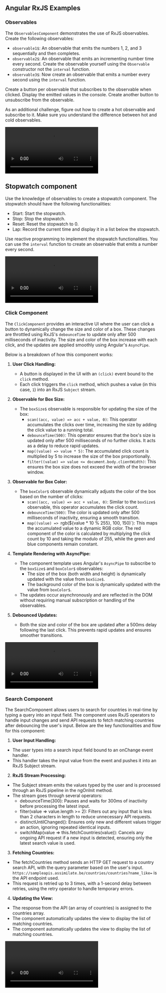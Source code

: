 ## Angular RxJS Examples

### Observables

The `ObservablesComponent` demonstrates the use of RxJS observables. Create the following observables:
- `observable1$`: An observable that emits the numbers 1, 2, and 3 sequentially and then completes.
- `observable2$`: An observable that emits an incrementing number time every second. Create the observable yourself using the `Observable` constructor not the `interval` function.
- `observable3$`: Now create an observable that emits a number every second using the `interval` function.

Create a button per observable that subscribes to the observable when clicked. Display the emitted values in the console. Create another button to unsubscribe from the observable.

As an additional challenge, figure out how to create a hot observable and subscribe to it. Make sure you understand the difference between hot and cold observables.


<video controls>
  <source src="Observables.mp4" type="video/mp4" />
</video>

## Stopwatch component

Use the knowledge of observables to create a stopwatch component. The stopwatch should have the following functionalities:
- Start: Start the stopwatch.
- Stop: Stop the stopwatch.
- Reset: Reset the stopwatch to 0.
- Lap: Record the current time and display it in a list below the stopwatch.

Use reactive programming to implement the stopwatch functionalities. You can use the `interval` function to create an observable that emits a number every second.

<video controls>
  <source src="Stopwatch.mp4" type="video/mp4" />
</video>


### Click Component

The `ClickComponent` provides an interactive UI where the user can click a button to dynamically change the size and color of a box. These changes are throttled using RxJS's `debounceTime` to update only after 500 milliseconds of inactivity. The size and color of the box increase with each click, and the updates are applied smoothly using Angular's `AsyncPipe`.

Below is a breakdown of how this component works:

1. **User Click Handling:**
   - A button is displayed in the UI with an `(click)` event bound to the `click` method.
   - Each click triggers the `click` method, which pushes a value (in this case, `1`) into an RxJS `Subject` stream.

2. **Observable for Box Size:**
   - The `boxSize$` observable is responsible for updating the size of the box:
     - `scan((acc, value) => acc + value, 0)`: This operator accumulates the clicks over time, increasing the size by adding the click value to a running total.
     - `debounceTime(500)`: This operator ensures that the box's size is updated only after 500 milliseconds of no further clicks. It acts as a delay to reduce rapid updates.
     - `map((value) => value * 5)`: The accumulated click count is multiplied by 5 to increase the size of the box proportionally.
     - `filter((value) => value <= document.body.clientWidth)`: This ensures the box size does not exceed the width of the browser window.

3. **Observable for Box Color:**
   - The `boxColor$` observable dynamically adjusts the color of the box based on the number of clicks:
     - `scan((acc, value) => acc + value, 0)`: Similar to the `boxSize$` observable, this operator accumulates the click count.
     - `debounceTime(500)`: The color is updated only after 500 milliseconds of inactivity, ensuring a smooth transition.
     - `map((value) => `rgb(${value * 10 % 255}, 100, 150)`): This maps the accumulated value to a dynamic RGB color. The red component of the color is calculated by multiplying the click count by 10 and taking the modulo of 255, while the green and blue components remain constant.

4. **Template Rendering with AsyncPipe:**
   - The component template uses Angular's `AsyncPipe` to subscribe to the `boxSize$` and `boxColor$` observables:
     - The size of the box (both width and height) is dynamically updated with the value from `boxSize$`.
     - The background color of the box is dynamically updated with the value from `boxColor$`.
   - The updates occur asynchronously and are reflected in the DOM without requiring manual subscription or handling of the observables.

5. **Debounced Updates:**
   - Both the size and color of the box are updated after a 500ms delay following the last click. This prevents rapid updates and ensures smoother transitions.

<video controls>
  <source src="Resize.mp4" type="video/mp4" />
</video>

### Search Component

The SearchComponent allows users to search for countries in real-time by typing a query into an input field. The component uses RxJS operators to handle input changes and send API requests to fetch matching countries after debouncing the user's input. Below are the key functionalities and flow for this component:

1. **User Input Handling:**

- The user types into a search input field bound to an onChange event handler.
- This handler takes the input value from the event and pushes it into an RxJS Subject stream.

2. **RxJS Stream Processing:**

- The Subject stream emits the values typed by the user and is processed through an RxJS pipeline in the ngOnInit method.
- The stream goes through several operators:
    - debounceTime(300): Pauses and waits for 300ms of inactivity before processing the latest input.
    - filter(value => value.length >= 2): Filters out any input that is less than 2 characters in length to reduce unnecessary API requests.
    - distinctUntilChanged(): Ensures only new and different values trigger an action, ignoring repeated identical inputs.
    - switchMap(value => this.fetchCountries(value)): Cancels any ongoing API request if a new input is detected, ensuring only the latest search value is used.

3. **Fetching Countries:**

- The fetchCountries method sends an HTTP GET request to a country search API, with the query parameter based on the user's input. `https://sampleapis.assimilate.be/countries/countries?name_like=` is the API endpoint used.
- This request is retried up to 3 times, with a 1-second delay between retries, using the retry operator to handle temporary errors.

4. **Updating the View:**

- The response from the API (an array of countries) is assigned to the countries array.
- The component automatically updates the view to display the list of matching countries.
- The component automatically updates the view to display the list of matching countries.

<video controls>
  <source src="SearchDebounce.mp4" type="video/mp4" />
</video>
